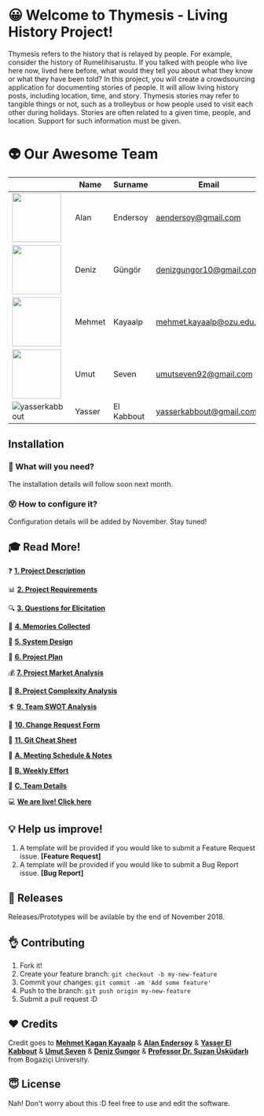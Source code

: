 # :grinning: Welcome to Thymesis - Living History Project!

Thymesis refers to the history that is relayed by people. For example, consider the history of Rumelihisarustu. If you talked with people who live here now, lived here before, what would they tell you about what they know or what they have been told? In this project, you will create a crowdsourcing application for documenting stories of people. It will allow living history posts, including location, time, and story. Thymesis stories may refer to tangible things or not, such as a trolleybus or how people used to visit each other during holidays. Stories are often related to a given time, people, and location. Support for such information must be given.

# :alien: Our Awesome Team

|                | Name          | Surname             | Email                     | Role                        |
|--------------  | ------------- | ------------------- | ------------------        | ---------------------       |
|       <img src="https://media.licdn.com/dms/image/C4E03AQFr5pgv2VcxzQ/profile-displayphoto-shrink_800_800/0?e=1544054400&v=beta&t=OxrmqSk7nh7Ueek4krRZqu1KhfFAz5o3r8efLLV3DkA" width="100" height="100"/>         | Alan          | Endersoy            | aendersoy@gmail.com       | Front-End Developer         | 
|     <img src="https://media.licdn.com/dms/image/C4E03AQGGLBciMBgTLA/profile-displayphoto-shrink_800_800/0?e=1544054400&v=beta&t=bvDbrtLlyG_n0GMVbe0xIrCg-XDfhMrZeiRtSybB7nI" width="100" height="100"/>           | Deniz         | Güngör              | denizgungor10@gmail.com   | Quality Assurance & Testing | 
|      <img src="https://media.licdn.com/dms/image/C5603AQFTltJ1J8kmiQ/profile-displayphoto-shrink_800_800/0?e=1544054400&v=beta&t=Qf3jM-q4iTdEzdInoNRkh8dbkkwGLLHYagSzUwfSUjI" width="100" height="100"/>          | Mehmet        | Kayaalp             | mehmet.kayaalp@ozu.edu.tr | Backend Developer           | 
|      <img src="https://media.licdn.com/dms/image/C5603AQGfy3GdkqoBGg/profile-displayphoto-shrink_800_800/0?e=1544054400&v=beta&t=VmOGPDJvRHaPz-i7A7OJykp7GUaaqRhOi99ZS5n3jOQ" width="100" height="100" />          | Umut          | Seven               | umutseven92@gmail.com     | Backend Developer           |
|    ![yasserkabbout](https://media.licdn.com/dms/image/C4E03AQHQ9XdfgrC_MQ/profile-displayphoto-shrink_100_100/0?e=1544054400&v=beta&t=dp40YVVynB_o80iGcHd1tX8FOMNBkRQKQPRP2Ry0clk)            | Yasser        | El Kabbout          | yasserkabbout@gmail.com   | Backend Developer           |


## Installation

### :wrench: What will you need?
The installation details will follow soon next month.



### :dizzy_face: How to configure it?
Configuration details will be added by November. Stay tuned!


## :mortar_board: Read More!

:question: **[1. Project Description](https://github.com/swe-ms-boun/2018fall-swe574-g2/wiki/1.-Project-Description)**

:bar_chart: **[2. Project Requirements](https://github.com/swe-ms-boun/2018fall-swe574-g2/wiki/2.-Project-Requirements-RSD)**

:mag: **[3. Questions for Elicitation](https://github.com/swe-ms-boun/2018fall-swe574-g2/wiki/3.-Questions-for-Elicitation)**

:love_letter: **[4. Memories Collected](https://github.com/swe-ms-boun/2018fall-swe574-g2/wiki/4.-Memories-Collected)**

:art: **[5. System Design](https://github.com/swe-ms-boun/2018fall-swe574-g2/wiki/5.-System-Design-and-Mockups)**

:dart: **[6. Project Plan](https://github.com/swe-ms-boun/2018fall-swe574-g2/wiki/6.-Project-Plan)**

:moneybag: **[7. Project Market Analysis]()**

:rocket: **[8. Project Complexity Analysis]()**

:surfer: **[9. Team SWOT Analysis]()**

:scroll:  **[ 10. Change Request Form]()**


  📑 **[ 11. Git Cheat Sheet](https://github.com/swe-ms-boun/2018fall-swe574-g2/blob/master/PDF%20Files/github-git-cheat-sheet.pdf)**

:blue_book: **[A. Meeting Schedule & Notes](https://github.com/swe-ms-boun/2018fall-swe574-g2/wiki/A.-Meetings-Schedule-&-Notes)**

:muscle: **[B. Weekly Effort](https://github.com/swe-ms-boun/2018fall-swe574-g2/wiki/B.-Weekly-Effort)**

:basketball: **[C. Team Details](https://github.com/swe-ms-boun/2018fall-swe574-g2/wiki/C.-Team-Details)**


:computer: **[We are live! Click here]()**



## :bulb: Help us improve!

1. A template will be provided if you would like to submit a Feature Request issue.  **[Feature Request]**
2. A template will be provided if you would like to submit a Bug Report issue. **[Bug Report]**


## :round_pushpin: Releases
Releases/Prototypes will be avilable by the end of November 2018.




## :ok_hand: Contributing

1. Fork it!
2. Create your feature branch: `git checkout -b my-new-feature`
3. Commit your changes: `git commit -am 'Add some feature'`
4. Push to the branch: `git push origin my-new-feature`
5. Submit a pull request :D


## :hearts: Credits

Credit goes to **[Mehmet Kagan Kayaalp](https://www.linkedin.com/in/mehmet-ka%C4%9Fan-kayaalp/)** & **[Alan Endersoy](https://www.linkedin.com/in/enderalansoy/)** & **[Yasser El Kabbout](https://www.linkedin.com/in/yasserkabbout/)** & **[Umut Seven](https://www.linkedin.com/in/umut-seven-03a459107/)** & **[Deniz Gungor](https://www.linkedin.com/in/deniz-gungor-736a179a/)** & **[Professor Dr. Suzan Üsküdarlı](https://www.linkedin.com/in/suzanuskudarli/)** from Bogaziçi University.

## :innocent: License

Nah! Don't worry about this :D feel free to use and edit the software.
